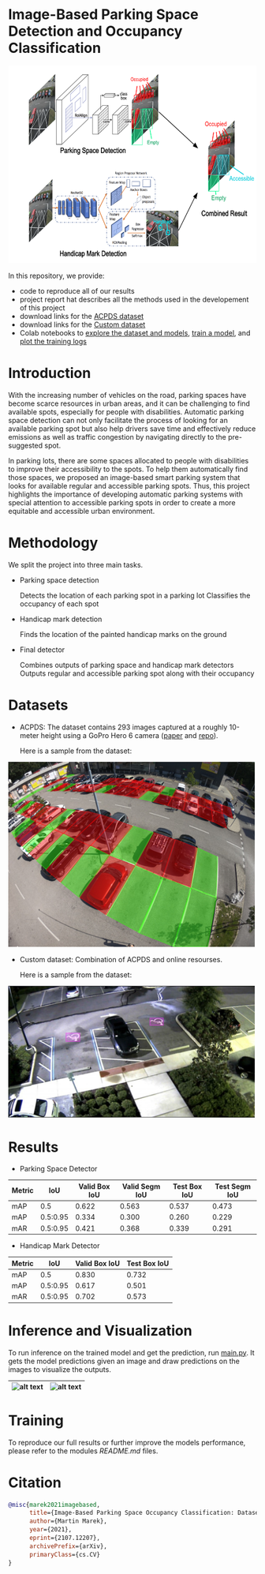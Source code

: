# Image-Based Parking Space Detection and Occupancy Classification

<!-- <p align="center"> -->
<img src="/Illustrations/PSDet%20Architecture.png" alt="Model Architecture" height="400">
<!-- </p> -->

In this repository, we provide:
- code to reproduce all of our results
- project report hat describes all the methods used in the developement of this project 
- download links for the [ACPDS dataset](https://pub-e8bbdcbe8f6243b2a9933704a9b1d8bc.r2.dev/parking%2Frois_gopro.zip)
- download links for the [Custom dataset](https://drive.google.com/file/d/1__tQI7GGbzt4KL0cv6gR6UmJyzVDQPoE/view?usp=sharing)
- Colab notebooks to [explore the dataset and models](https://colab.research.google.com/github/martin-marek/parking-space-occupancy/blob/main/notebooks/model_playground.ipynb), [train a model](https://colab.research.google.com/github/martin-marek/parking-space-occupancy/blob/main/notebooks/train.ipynb), and [plot the training logs](https://colab.research.google.com/github/martin-marek/parking-space-occupancy/blob/main/notebooks/train_log_analysis.ipynb)


# Introduction

   With the increasing number of vehicles on the road, parking spaces have become scarce resources in urban areas, and it can be challenging to find available spots, especially for people with disabilities. Automatic parking space detection can not only facilitate the process of looking for an available parking spot but also help drivers save time and effectively reduce emissions as well as traffic congestion by navigating directly to the pre-suggested spot.
   
   In parking lots, there are some spaces allocated to people with disabilities to improve their accessibility to the spots. To help them automatically find those spaces, we proposed an image-based smart parking system that looks for available regular and accessible parking spots. Thus, this project highlights the importance of developing automatic parking systems with special attention to accessible parking spots in order to create a more equitable and accessible urban environment.

# Methodology

We split the project into three main tasks. 
* Parking space detection

   Detects the location of each parking spot in a parking lot
   Classifies the occupancy of each spot
   
* Handicap mark detection

   Finds the location of the painted handicap marks on the ground
   
* Final detector

   Combines outputs of parking space and handicap mark detectors
   Outputs regular and accessible parking spot along with their occupancy


# Datasets

* ACPDS:
The dataset contains 293 images captured at a roughly 10-meter height using a GoPro Hero 6 camera ([paper](https://arxiv.org/pdf/2107.12207.pdf) and [repo](https://github.com/martin-marek/parking-space-occupancy)).

   Here is a sample from the dataset:

<img src="/Modules/Space/illustrations/dataset_sample.jpg" width="500" alt="alt_text">

* Custom dataset:
Combination of ACPDS and online resourses. 

   Here is a sample from the dataset:

<img src="/Modules/Mark/illustrations/dataset_sample.png" width="500" alt="alt_text">

# Results

* Parking Space Detector 

| Metric  | IoU | Valid Box IoU | Valid Segm IoU | Test Box IoU | Test Segm IoU | 
| --- | --- | --- | --- | --- | --- | 
| mAP | 0.5 | 0.622 | 0.563 | 0.537 | 0.473 | 
| mAP  | 0.5:0.95 | 0.334 | 0.300 | 0.260 | 0.229 | 
| mAR  | 0.5:0.95 | 0.421 | 0.368 | 0.339 | 0.291 | 

* Handicap Mark Detector 

| Metric  | IoU | Valid Box IoU | Test Box IoU | 
| --- | --- | --- | --- | 
| mAP | 0.5 | 0.830 | 0.732 | 
| mAP  | 0.5:0.95 | 0.617 | 0.501 | 
| mAR  | 0.5:0.95 | 0.702 | 0.573 |


# Inference and Visualization

To run inference on the trained model and get the prediction, run [main.py](main.py). It gets the model predictions given an image and draw predictions on the images to visualize the outputs. 

| ![alt text](/Illustrations/prediction_visualiztion_sample_img1.png) | ![alt text](/Illustrations/prediction_visualiztion_sample_img2.png) |
| ------------ | ------------ |


# Training

To reproduce our full results or further improve the models performance, please refer to the modules *README.md* files.

# Citation

```bibtex
@misc{marek2021imagebased,
      title={Image-Based Parking Space Occupancy Classification: Dataset and Baseline}, 
      author={Martin Marek},
      year={2021},
      eprint={2107.12207},
      archivePrefix={arXiv},
      primaryClass={cs.CV}
}
```
